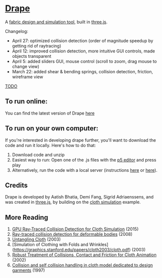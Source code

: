 # [Drape](https://gitcdn.xyz/repo/aatishb/drape/master/index.html)
A [fabric design and simulation tool](https://gitcdn.xyz/repo/aatishb/drape/master/index.html), built in [three.js](http://threejs.org/).

Changelog:
- April 27: optimized collision detection (order of magnitude speedup by getting rid of raytracing)
- April 12: improved collision detection, more intuitive GUI controls, made objects transparent
- April 5: added sliders GUI, mouse control (scroll to zoom, drag mouse to change view)
- March 22: added shear & bending springs, collision detection, friction, wireframe view

[TODO](https://github.com/aatishb/drape/issues/8)

## To run online:

You can find the latest version of Drape [here](https://gitcdn.xyz/repo/aatishb/drape/master/index.html)

## To run on your own computer:

If you're interested in developing drape further, you'll want to download the code and run it locally. Here's how to do that:

1. Download code and unzip
2. Easiest way to run: Open one of the .js files with the [p5 editor](http://p5js.org/download/) and press play
3. Alternatively, run the code with a local server (instructions [here](https://github.com/mrdoob/three.js/wiki/How-to-run-things-locally) or [here](https://github.com/processing/p5.js/wiki/Local-server)).

## Credits

Drape is developed by Aatish Bhatia, Demi Fang, Sigrid Adriaenssens, and was created in [three.js](http://threejs.org/), by building on the [cloth simulation](http://threejs.org/examples/webgl_animation_cloth) example.

## More Reading

1. [GPU Ray-Traced Collision Detection for Cloth Simulation](https://hal.inria.fr/hal-01218186/document) (2015)
2. [Ray-traced collision detection for deformable bodies](https://hal.inria.fr/file/index/docid/319404/filename/grapp08.pdf) (2008)
3. [Untangling Cloth](http://graphics.pixar.com/library/UntanglingCloth/paper.pdf) (2003)
4. [Simulation of Clothing with Folds and Wrinkles] (https://graphics.stanford.edu/papers/cloth2003/cloth.pdf) (2003)
5. [Robust Treatment of Collisions, Contact and Friction for Cloth Animation](http://accad.osu.edu/~elaine/intrACCAD/cara/cloth/papers/2002-Bridson.pdf) (2002)
6. [Collision and self collision handling in cloth model dedicated to design garments](https://graphics.stanford.edu/courses/cs468-02-winter/Papers/Collisions_vetements.pdf) (1997)
